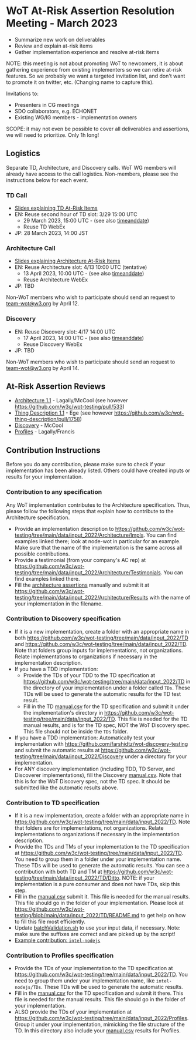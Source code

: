 # WoT At-Risk Assertion Resolution Meeting - March 2023

- Summarize new work on deliverables
- Review and explain at-risk items
- Gather implementation experience and resolve at-risk items

NOTE: this meeting is not about promoting WoT to newcomers, it is
about gathering experience from existing implementers so we can retire
at-risk features. So we probably we want a targeted invitation list,
and don't want to promote it on twitter, etc.
(Changing name to capture this).

Invitations to:

- Presenters in CG meetings
- SDO collaborators, e.g. ECHONET
- Existing WG/IG members - implementation owners

SCOPE: it may not even be possible to cover all deliverables and assertions,
we will need to prioritize. Only 1h long!

## Logistics

Separate TD, Architecture, and Discovery calls.
WoT WG members will already have access to the call logistics.
Non-members, please see the instructions below for each event.

### TD Call

- [Slides explaining TD At-Risk Items](https://docs.google.com/presentation/d/1OZeLR0-qAw01R1UloTG25xQjc5LFuwvRP9o50QVo660/edit?usp=sharing)
- EN: Reuse second hour of TD slot: 3/29 15:00 UTC
  - 29 March 2023, 15:00 UTC - (see also [timeanddate](https://www.timeanddate.com/worldclock/converter.html?iso=20230329T150000&p1=137&p2=43&p3=tz_at&p4=1440&p5=136&p6=195&p7=101&p8=33&p9=236&p10=248))
  - Reuse TD WebEx
- JP: 28 March 2023, 14:00 JST

### Architecture Call

- [Slides explaining Architecture At-Risk Items](https://docs.google.com/presentation/d/16Ow5rPjnojdl693pqkOhoc5bNCBIMOYZvJQC9wHZGsk/edit?usp=sharing)
- EN: Reuse Architecture slot: 4/13 10:00 UTC (tentative)
  - 13 April 2023, 10:00 UTC - (see also [timeanddate](https://www.timeanddate.com/worldclock/converter.html?iso=20230413T100000&p1=137&p2=43&p3=tz_at&p4=1440&p5=136&p6=195&p7=101&p8=33&p9=236&p10=248))
  - Reuse Architecture WebEx
- JP: TBD

Non-WoT members who wish to participate should send an request to 
[team-wot@w3.org](mailto:team-wot@w3.org) by April 12.

### Discovery

- EN: Reuse Discovery slot: 4/17 14:00 UTC 
  - 17 April 2023, 14:00 UTC - (see also [timeanddate](https://www.timeanddate.com/worldclock/converter.html?iso=20230417T140000&p1=137&p2=43&p3=tz_at&p4=1440&p5=136&p6=195&p7=101&p8=33&p9=236&p10=248))
  - Reuse Discovery WebEx
- JP: TBD

Non-WoT members who wish to participate should send an request to 
[team-wot@w3.org](mailto:team-wot@w3.org) by April 14.

## At-Risk Assertion Reviews

- [Architecture 1.1](link.md) - Lagally/McCool (see however https://github.com/w3c/wot-testing/pull/533)
- [Thing Description 1.1](link.md) - Ege (see however https://github.com/w3c/wot-thing-description/pull/1758)
- [Discovery](link.md) - McCool
- [Profiles](link.md) - Lagally/Francis

## Contribution Instructions

Before you do any contribution, please make sure to check if your implementation has been already listed. Others could have created inputs or results for your implementation.

### Contribution to any specification

Any WoT implementation contributes to the Architecture specification. Thus, please follow the following steps that explain how to contribute to the Architecture specification.

- Provide an implementation description to <https://github.com/w3c/wot-testing/tree/main/data/input_2022/Architecture/Impls>. You can find examples linked there; look at node-wot in particular for an example. Make sure that the name of the implementation is the same across all possible contributions.
- Provide a testimonial (from your company's AC rep) at <https://github.com/w3c/wot-testing/tree/main/data/input_2022/Architecture/Testimonials>. You can find examples linked there.
- Fill the [architecture assertions](https://github.com/w3c/wot-architecture/blob/main/testing/assertions.csv) manually and submit it at <https://github.com/w3c/wot-testing/tree/main/data/input_2022/Architecture/Results> with the name of your implementation in the filename.

### Contribution to Discovery specification

- If it is a new implementation, create a folder with an appropriate name in both <https://github.com/w3c/wot-testing/tree/main/data/input_2022/TD> and <https://github.com/w3c/wot-testing/tree/main/data/input_2022/TD>. Note that folders group inputs for implementations, not organizations. Relate implementations to organizations if necessary in the implementation description.
- If you have a TDD implementation:
  - Provide the TDs of your TDD to the TD specification at <https://github.com/w3c/wot-testing/tree/main/data/input_2022/TD> in the directory of your implementation under a folder called `TDs`. These TDs will be used to generate the automatic results for the TD test result.
  - Fill in the TD [manual.csv](https://github.com/w3c/wot-thing-description/blob/main/testing/manual.csv) for the TD specification and submit it under the implementation's directory in <https://github.com/w3c/wot-testing/tree/main/data/input_2022/TD>. This file is needed for the TD manual results, and is for the TD spec, NOT the WoT Discovery spec. This file should not be inside the `TDs` folder.
- If you have a TDD implementation: Automatically test your implementation with <https://github.com/farshidtz/wot-discovery-testing> and submit the automatic results at <https://github.com/w3c/wot-testing/tree/main/data/input_2022/Discovery> under a directory for your implementation.
- For ANY discovery implementation (including TDD, TD Server, and Discoverer implementations), fill the Discovery [manual.csv](https://github.com/w3c/wot-discovery/blob/main/testing/manual.csv). Note that this is for the WoT Discovery spec, not the TD spec. It should be submitted like the automatic results above.

### Contribution to TD specification

- If it is a new implementation, create a folder with an appropriate name in <https://github.com/w3c/wot-testing/tree/main/data/input_2022/TD>. Note that folders are for implementations, not organizations. Relate implementations to organizations if necessary in the implementation description.
- Provide the TDs and TMs of your implementation to the TD specification at <https://github.com/w3c/wot-testing/tree/main/data/input_2022/TD>. You need to group them in a folder under your implementation name. These TDs will be used to generate the automatic results. You can see a contribution with both TD and TM at <https://github.com/w3c/wot-testing/tree/main/data/input_2022/TD/Ditto>. NOTE: if your implementation is a pure consumer and does not have TDs, skip this step.
- Fill in the [manual.csv](https://github.com/w3c/wot-thing-description/blob/main/testing/manual.csv) submit it. This file is needed for the manual results. This file should go in the folder of your implementation. Please look at <https://github.com/w3c/wot-testing/blob/main/data/input_2022/TD/README.md> to get help on how to fill this file most efficiently.
- Update [batchValidation.sh](https://github.com/w3c/wot-testing/blob/main/data/input_2022/TD/batchValidation.sh) to use your input data, if necessary. Note: make sure the suffixes are correct and are picked up by the script!
- [Example contribution: `intel-nodejs`](https://github.com/w3c/wot-testing/pull/312)

### Contribution to Profiles specification

- Provide the TDs of your implementation to the TD specification at <https://github.com/w3c/wot-testing/tree/main/data/input_2022/TD>. You need to group them under your implementation name, like `intel-nodejs/TDs`. These TDs will be used to generate the automatic results.
- Fill in the [manual.csv](https://github.com/w3c/wot-thing-description/blob/main/testing/manual.csv) for the TD specification and submit it there. This file is needed for the manual results. This file should go in the folder of your implementation.
- ALSO provide the TDs of your implementation at <https://github.com/w3c/wot-testing/tree/main/data/input_2022/Profiles>. Group it under your implementation, mimicking the file structure of the TD. In this directory also include your [manual.csv](https://github.com/w3c/wot-profile/blob/main/testing/manual.csv) results for Profiles.
